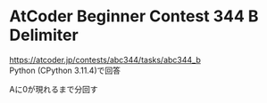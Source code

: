 # AtCoder Beginner Contest 344 B Delimiter  
https://atcoder.jp/contests/abc344/tasks/abc344_b  
Python (CPython 3.11.4)で回答  

Aに0が現れるまで分回す
